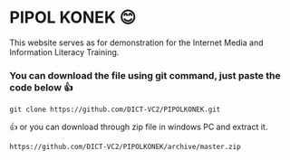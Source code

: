 


# PIPOL KONEK :blush:
This website serves as for demonstration for the Internet Media and Information Literacy Training.

### You can download the file using git command, just paste the code below :thumbsup:
```
git clone https://github.com/DICT-VC2/PIPOLKONEK.git
```
:thumbsup: or you can download through zip file in windows PC and extract it.
```
https://github.com/DICT-VC2/PIPOLKONEK/archive/master.zip
```

